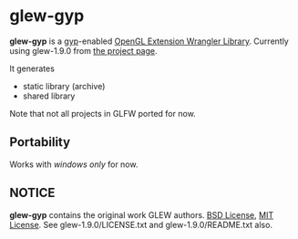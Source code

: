# glew-gyp

**glew-gyp** is a [gyp](http://code.google.com/p/gyp/)-enabled [OpenGL Extension Wrangler Library](http://glew.sourceforge.net/).
Currently using glew-1.9.0 from [the project page](http://glew.sourceforge.net/).

It generates

* static library (archive)
* shared library

Note that not all projects in GLFW ported for now.

## Portability
Works with *windows only* for now.

## NOTICE
**glew-gyp** contains the original work GLEW authors.
[BSD License](http://opensource.org/licenses/bsd-license.php), [MIT License](http://opensource.org/licenses/mit-license.php).
See glew-1.9.0/LICENSE.txt and glew-1.9.0/README.txt also.

